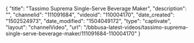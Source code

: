 {
    "title": "Tassimo Suprema Single-Serve Beverage Maker",
    "description": "",
    "channelid": "111091684",
    "videoid": "110004170",
    "date_created": "1502524973",
    "date_modified": "1504049172",
    "type": "captivate",
    "layout": "channelVideo",
    "url": "\/bbbusa-latest-videos\/tassimo-suprema-single-serve-beverage-maker\/111091684-110004170"
}